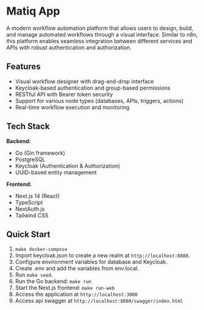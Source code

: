 # Matiq App

A modern workflow automation platform that allows users to design, build, and manage automated workflows through a visual interface. Similar to n8n, this platform enables seamless integration between different services and APIs with robust authentication and authorization.

## Features

- Visual workflow designer with drag-and-drop interface
- Keycloak-based authentication and group-based permissions
- RESTful API with Bearer token security
- Support for various node types (databases, APIs, triggers, actions)
- Real-time workflow execution and monitoring

## Tech Stack

**Backend:**
- Go (Gin framework)
- PostgreSQL
- Keycloak (Authentication & Authorization)
- UUID-based entity management

**Frontend:**
- Next.js 14 (React)
- TypeScript
- NextAuth.js
- Tailwind CSS

## Quick Start

1. `make docker-compose`
2. Import keycloak.json to create a new realm at `http://localhost:8888`.
3. Configure environment variables for database and Keycloak.
4. Create .env and add the variables from env.local.
5. Run `make seed`.
6. Run the Go backend: `make run`
7. Start the Next.js frontend: `make run-web`
8. Access the application at `http://localhost:3000`
9. Access api swagger at `http://localhost:8080/swagger/index.html`
